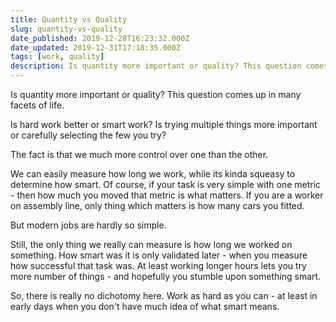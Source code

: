 ```yaml
---
title: Quantity vs Quality
slug: quantity-vs-quality
date_published: 2019-12-28T16:23:32.000Z
date_updated: 2019-12-31T17:18:35.000Z
tags: [work, quality]
description: Is quantity more important or quality? This question comes up in many facets of life.Is hard work better or smart work? Is trying multiple things more important or carefully selecting the few you try?
---
```


Is quantity more important or quality? This question comes up in many facets of life.

Is hard work better or smart work? Is trying multiple things more important or carefully selecting the few you try?

The fact is that we much more control over one than the other. 

We can easily measure how long we work, while its kinda squeasy to determine how smart. Of course, if your task is very simple with one metric - then how much you moved that metric is what matters. If you are a worker on assembly line, only thing which matters is how many cars you fitted.

But modern jobs are hardly so simple. 

Still, the only thing we really can measure is how long we worked on something. How smart was it is only validated later - when you measure how successful that task was. At least working longer hours lets you try more number of things - and hopefully you stumble upon something smart.

So, there is really no dichotomy here. Work as hard as you can - at least in early days when you don't have much idea of what smart means. 
